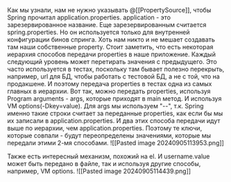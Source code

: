 Как мы узнали, нам не нужно указывать @[[PropertySource]], чтобы Spring прочитал application.properties. application - это зарезервированное название. Еще зарезервированным считается spring.properties. Но он используется только для внутренней конфигурации бинов спринга. Хоть нам никто и не мешает создавать там наши собственные property.
Стоит заметить, что есть некоторая иерархия способов передачи properties в наше приложение. Каждый следующий уровень может перетирать значения с предыдущего. Это часто используется в тестах, поскольку там бывает полезно перекрыть, например, url для БД, чтобы работать с тестовой БД, а не с той, что на продакшене. И поэтому передача properties в тестах одна из самых главных в иерархии.
Вот так, можно передать properties, используя Program arguments - args, которые приходят в main метод. И используя VM options(-Dkey=value). Для args мы используем "--", т.к. Spring именно такие строки считает за переданные properties, как если бы мы их записали в application.properties. И два этих способа передачи идут  выше по иерархии, чем application.properties. Поэтому те ключи, которые совпали - будут переопределены значениями, которые мы передали этими 2-мя способами.
![[Pasted image 20240905113953.png]]

Также есть интересный механизм, похожий на el. И username.value может быть передано в файле, так и используя другие способы, например, VM options.
![[Pasted image 20240905114439.png]]

